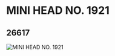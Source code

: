 # MINI HEAD NO. 1921
## 26617
![MINI HEAD NO. 1921](https://lc-www-live-s.legocdn.com/media/bricks/5/2/6151935.jpg)